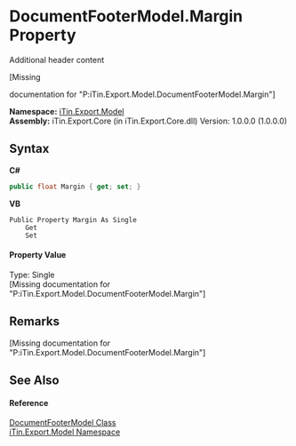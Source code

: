 # DocumentFooterModel.Margin Property 
Additional header content 

\[Missing <summary> documentation for "P:iTin.Export.Model.DocumentFooterModel.Margin"\]

**Namespace:**&nbsp;<a href="ef57ffcc-e95e-b212-5a46-9aa6f5a3511f">iTin.Export.Model</a><br />**Assembly:**&nbsp;iTin.Export.Core (in iTin.Export.Core.dll) Version: 1.0.0.0 (1.0.0.0)

## Syntax

**C#**<br />
``` C#
public float Margin { get; set; }
```

**VB**<br />
``` VB
Public Property Margin As Single
	Get
	Set
```


#### Property Value
Type: Single<br />\[Missing <value> documentation for "P:iTin.Export.Model.DocumentFooterModel.Margin"\]

## Remarks
\[Missing <remarks> documentation for "P:iTin.Export.Model.DocumentFooterModel.Margin"\]

## See Also


#### Reference
<a href="cefbe81a-a024-dc8a-bc8c-bc7cf73dd579">DocumentFooterModel Class</a><br /><a href="ef57ffcc-e95e-b212-5a46-9aa6f5a3511f">iTin.Export.Model Namespace</a><br />